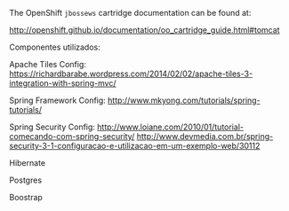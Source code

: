 The OpenShift `jbossews` cartridge documentation can be found at:

http://openshift.github.io/documentation/oo_cartridge_guide.html#tomcat


Componentes utilizados:

Apache Tiles
Config: https://richardbarabe.wordpress.com/2014/02/02/apache-tiles-3-integration-with-spring-mvc/

Spring Framework
Config: 
http://www.mkyong.com/tutorials/spring-tutorials/

Spring Security
Config:
http://www.loiane.com/2010/01/tutorial-comecando-com-spring-security/
http://www.devmedia.com.br/spring-security-3-1-configuracao-e-utilizacao-em-um-exemplo-web/30112

Hibernate

Postgres

Boostrap

